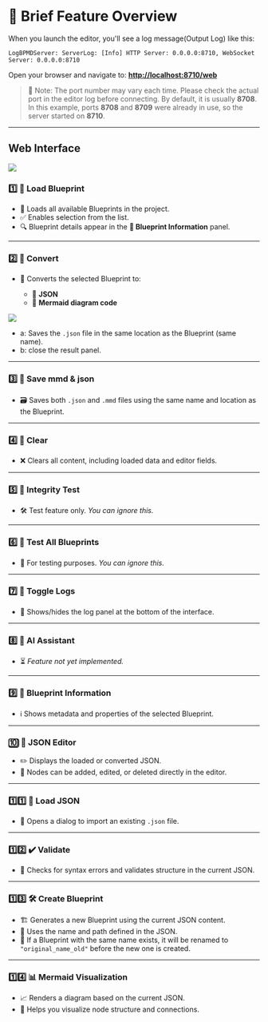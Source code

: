 


# 📘 Brief Feature Overview


When you launch the editor, you'll see a log message(Output Log) like this:

```
LogBPMDServer: ServerLog: [Info] HTTP Server: 0.0.0.0:8710, WebSocket Server: 0.0.0.0:8710
```

Open your browser and navigate to:
**[http://localhost:8710/web](http://localhost:8710/web)**

> 🔸 Note: The port number may vary each time.
> Please check the actual port in the editor log before connecting.
> By default, it is usually **8708**.
> In this example, ports **8708** and **8709** were already in use, so the server started on **8710**.


---
## Web Interface  
![](images/web_main.jpg)

### 1️⃣ **🔄 Load Blueprint**

* 📂 Loads all available Blueprints in the project.
* ✅ Enables selection from the list.
* 🔍 Blueprint details appear in the **🧾 Blueprint Information** panel.

---

### 2️⃣ **🧬 Convert**

* 🔁 Converts the selected Blueprint to:

  * 📄 **JSON**
  * 🧠 **Mermaid diagram code**
 
![](images/web_convert_result.jpg)
* a:  Saves the `.json` file in the same location as the Blueprint (same name).
* b:  close the result panel.

---

### 3️⃣ **💾 Save mmd & json**

* 🗃️ Saves both `.json` and `.mmd` files using the same name and location as the Blueprint.

---

### 4️⃣ **🧹 Clear**

* ❌ Clears all content, including loaded data and editor fields.

---

### 5️⃣ **🧪 Integrity Test**

* 🛠️ Test feature only.
  *You can ignore this.*

---

### 6️⃣ **🧪 Test All Blueprints**

* 🧷 For testing purposes.
  *You can ignore this.*

---

### 7️⃣ **📜 Toggle Logs**

* 🔽 Shows/hides the log panel at the bottom of the interface.

---

### 8️⃣ **🤖 AI Assistant**

* ⏳ *Feature not yet implemented.*

---

### 9️⃣ **🧾 Blueprint Information**

* ℹ️ Shows metadata and properties of the selected Blueprint.

---

### 🔟 **📝 JSON Editor**

* ✏️ Displays the loaded or converted JSON.
* 🧱 Nodes can be added, edited, or deleted directly in the editor.

---

### 1️⃣1️⃣ **📂 Load JSON**

* 📑 Opens a dialog to import an existing `.json` file.

---

### 1️⃣2️⃣ **✔️ Validate**

* 🧹 Checks for syntax errors and validates structure in the current JSON.

---

### 1️⃣3️⃣ **🛠️ Create Blueprint**

* 🏗️ Generates a new Blueprint using the current JSON content.
* 📌 Uses the name and path defined in the JSON.
* 🔄 If a Blueprint with the same name exists, it will be renamed to `"original_name_old"` before the new one is created.

---

### 1️⃣4️⃣ **📊 Mermaid Visualization**

* 📈 Renders a diagram based on the current JSON.
* 🧩 Helps you visualize node structure and connections.

